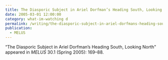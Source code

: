 ```yaml
---
title: The Diasporic Subject in Ariel Dorfman’s Heading South, Looking North
date: 2005-03-01 12:00:00
category: what-im-watching d
permalink: /writing/the-diasporic-subject-in-ariel-dorfmans-heading-south-looking-north/
publication:
  - MELUS
---
```

“The Diasporic Subject in Ariel Dorfman’s Heading South, Looking North" appeared in <em>MELUS</em> 30.1 (Spring 2005): 169–88.
